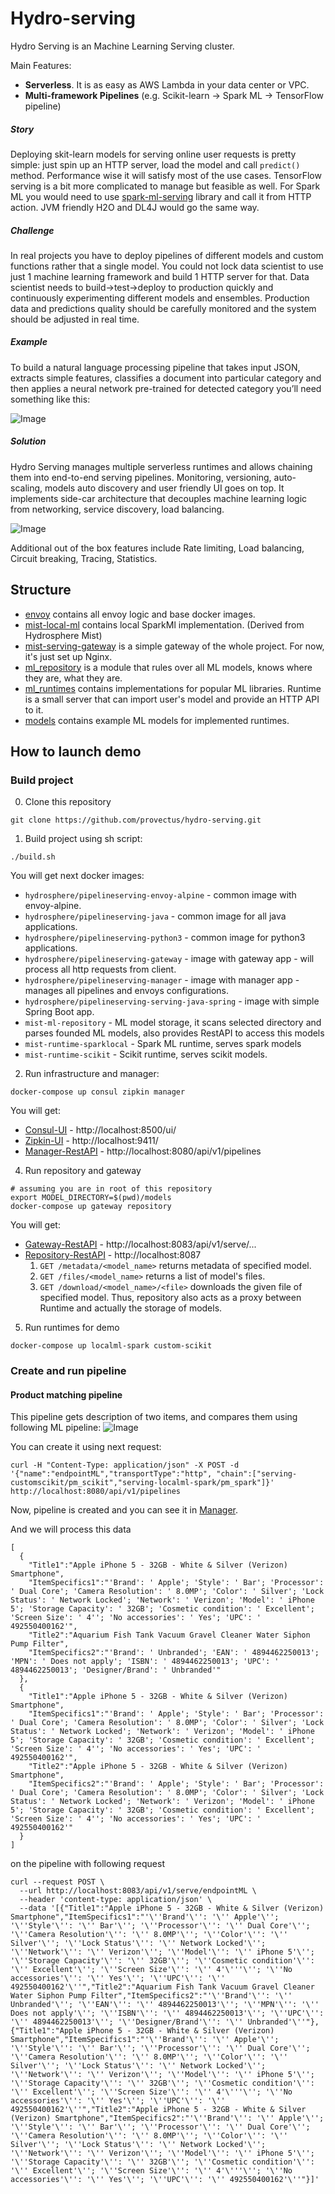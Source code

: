 # Hydro-serving

Hydro Serving is an Machine Learning Serving cluster. 

Main Features:
* **Serverless**. It is as easy as AWS Lambda in your data center or VPC. 
* **Multi-framework Pipelines** (e.g. Scikit-learn -> Spark ML -> TensorFlow pipeline)

##### Story
Deploying skit-learn models for serving online user requests is pretty simple: just spin up an HTTP server, load the model and call `predict()` method. Performance wise it will satisfy most of the use cases.
TensorFlow serving is a bit more complicated to manage but feasible as well.
For Spark ML you would need to use [spark-ml-serving](https://github.com/Hydrospheredata/spark-ml-serving) library and call it from HTTP action.
JVM friendly H2O and DL4J would go the same way.

##### Challenge
In real projects you have to deploy pipelines of different models and custom functions rather that a single model.
You could not lock data scientist to use just 1 machine learning framework and build 1 HTTP server for that.
Data scientist needs to build->test->deploy to production quickly and continuously experimenting different models and ensembles.
Production data and predictions quality should be carefully monitored and the system should be adjusted in real time.

##### Example

To build a natural language processing pipeline that takes input JSON, extracts simple features, classifies a document into particular category and then applies a neural network pre-trained for detected category you’ll need something like this:

![Image](docs/images/NLP-serving-pipeline.png)

##### Solution
Hydro Serving manages multiple serverless runtimes and allows chaining them into end-to-end serving pipelines. Monitoring, versioning, auto-scaling, models auto discovery and user friendly UI goes on top.
It implements side-car architecture that decouples machine learning logic from networking, service discovery, load balancing.

![Image](docs/images/Diagrams.png?raw=true)

Additional out of the box features include Rate limiting, Load balancing, Circuit breaking, Tracing, Statistics.

## Structure
* [envoy](/envoy) contains all envoy logic and base docker images.
* [mist-local-ml](/mist-local-ml) contains local SparkMl implementation. (Derived from Hydrosphere Mist)
* [mist-serving-gateway](/mist-serving-gateway) is a simple gateway of the whole project. For now, it's just set up Nginx.
* [ml_repository](/ml_repository) is a module that rules over all ML models, knows where they are, what they are.
* [ml_runtimes](/ml_runtimes) contains implementations for popular ML libraries. Runtime is a small server that can import user's model and provide an HTTP API to it.
* [models](/models) contains example ML models for implemented runtimes.


## How to launch demo

### Build project
0. Clone this repository
```
git clone https://github.com/provectus/hydro-serving.git
```

1. Build project using sh script:
```
./build.sh
```

You will get next docker images:
* `hydrosphere/pipelineserving-envoy-alpine` - common image with envoy-alpine.
* `hydrosphere/pipelineserving-java` - common image for all java applications.
* `hydrosphere/pipelineserving-python3` - common image for python3 applications.
* `hydrosphere/pipelineserving-gateway` - image with gateway app - will process all http requests from client.
* `hydrosphere/pipelineserving-manager` - image with manager app - manages all pipelines and envoys configurations.
* `hydrosphere/pipelineserving-serving-java-spring` - image with simple Spring Boot app.
* `mist-ml-repository` - ML model storage, it scans selected directory and parses founded ML models, also provides RestAPI to access this models
* `mist-runtime-sparklocal` - Spark ML runtime, serves spark models
* `mist-runtime-scikit` - Scikit runtime, serves scikit models.

2. Run infrastructure and manager:
```
docker-compose up consul zipkin manager
```
You will get:
* [Consul-UI](http://localhost:8500/ui/) - http://localhost:8500/ui/
* [Zipkin-UI](http://localhost:9411/) - http://localhost:9411/
* [Manager-RestAPI](http://localhost:8080/api/v1/pipelines) - http://localhost:8080/api/v1/pipelines

4. Run repository and gateway
```
# assuming you are in root of this repository
export MODEL_DIRECTORY=$(pwd)/models
docker-compose up gateway repository
```
You will get:
* [Gateway-RestAPI](http://localhost:8083/api/v1/serve/) - http://localhost:8083/api/v1/serve/...
* [Repository-RestAPI](http://localhost:8087) - http://localhost:8087
    1. `GET /metadata/<model_name>` returns metadata of specified model.
    2. `GET /files/<model_name>` returns a list of model's files.
    3. `GET /download/<model_name>/<file>` downloads the given file of specified model. Thus, repository also acts as a proxy between Runtime and actually the storage of models.


5. Run runtimes for demo
```
docker-compose up localml-spark custom-scikit
```

### Create and run pipeline

#### Product matching pipeline
This pipeline gets description of two items, and compares them using following ML pipeline:
![Image](docs/images/pm_pipeline.png)

You can create it using next request:
```
curl -H "Content-Type: application/json" -X POST -d '{"name":"endpointML","transportType":"http", "chain":["serving-customscikit/pm_scikit","serving-localml-spark/pm_spark"]}' http://localhost:8080/api/v1/pipelines
```
Now, pipeline is created and you can see it in [Manager](http://localhost:8080/api/v1/pipelines).

And we will process this data
```
[
  {
    "Title1":"Apple iPhone 5 - 32GB - White & Silver (Verizon) Smartphone",
    "ItemSpecifics1":"'Brand': ' Apple'; 'Style': ' Bar'; 'Processor': ' Dual Core'; 'Camera Resolution': ' 8.0MP'; 'Color': ' Silver'; 'Lock Status': ' Network Locked'; 'Network': ' Verizon'; 'Model': ' iPhone 5'; 'Storage Capacity': ' 32GB'; 'Cosmetic condition': ' Excellent'; 'Screen Size': ' 4''; 'No accessories': ' Yes'; 'UPC': ' 492550400162'",
    "Title2":"Aquarium Fish Tank Vacuum Gravel Cleaner Water Siphon Pump Filter",
    "ItemSpecifics2":"'Brand': ' Unbranded'; 'EAN': ' 4894462250013'; 'MPN': ' Does not apply'; 'ISBN': ' 4894462250013'; 'UPC': ' 4894462250013'; 'Designer/Brand': ' Unbranded'"
  },
  {
    "Title1":"Apple iPhone 5 - 32GB - White & Silver (Verizon) Smartphone",
    "ItemSpecifics1":"'Brand': ' Apple'; 'Style': ' Bar'; 'Processor': ' Dual Core'; 'Camera Resolution': ' 8.0MP'; 'Color': ' Silver'; 'Lock Status': ' Network Locked'; 'Network': ' Verizon'; 'Model': ' iPhone 5'; 'Storage Capacity': ' 32GB'; 'Cosmetic condition': ' Excellent'; 'Screen Size': ' 4''; 'No accessories': ' Yes'; 'UPC': ' 492550400162'",
    "Title2":"Apple iPhone 5 - 32GB - White & Silver (Verizon) Smartphone",
    "ItemSpecifics2":"'Brand': ' Apple'; 'Style': ' Bar'; 'Processor': ' Dual Core'; 'Camera Resolution': ' 8.0MP'; 'Color': ' Silver'; 'Lock Status': ' Network Locked'; 'Network': ' Verizon'; 'Model': ' iPhone 5'; 'Storage Capacity': ' 32GB'; 'Cosmetic condition': ' Excellent'; 'Screen Size': ' 4''; 'No accessories': ' Yes'; 'UPC': ' 492550400162'"
  }
]
```

on the pipeline with following request
```
curl --request POST \
  --url http://localhost:8083/api/v1/serve/endpointML \
  --header 'content-type: application/json' \
  --data '[{"Title1":"Apple iPhone 5 - 32GB - White & Silver (Verizon) Smartphone","ItemSpecifics1":"'\''Brand'\'': '\'' Apple'\''; '\''Style'\'': '\'' Bar'\''; '\''Processor'\'': '\'' Dual Core'\''; '\''Camera Resolution'\'': '\'' 8.0MP'\''; '\''Color'\'': '\'' Silver'\''; '\''Lock Status'\'': '\'' Network Locked'\''; '\''Network'\'': '\'' Verizon'\''; '\''Model'\'': '\'' iPhone 5'\''; '\''Storage Capacity'\'': '\'' 32GB'\''; '\''Cosmetic condition'\'': '\'' Excellent'\''; '\''Screen Size'\'': '\'' 4'\'''\''; '\''No accessories'\'': '\'' Yes'\''; '\''UPC'\'': '\'' 492550400162'\''","Title2":"Aquarium Fish Tank Vacuum Gravel Cleaner Water Siphon Pump Filter","ItemSpecifics2":"'\''Brand'\'': '\'' Unbranded'\''; '\''EAN'\'': '\'' 4894462250013'\''; '\''MPN'\'': '\'' Does not apply'\''; '\''ISBN'\'': '\'' 4894462250013'\''; '\''UPC'\'': '\'' 4894462250013'\''; '\''Designer/Brand'\'': '\'' Unbranded'\''"},{"Title1":"Apple iPhone 5 - 32GB - White & Silver (Verizon) Smartphone","ItemSpecifics1":"'\''Brand'\'': '\'' Apple'\''; '\''Style'\'': '\'' Bar'\''; '\''Processor'\'': '\'' Dual Core'\''; '\''Camera Resolution'\'': '\'' 8.0MP'\''; '\''Color'\'': '\'' Silver'\''; '\''Lock Status'\'': '\'' Network Locked'\''; '\''Network'\'': '\'' Verizon'\''; '\''Model'\'': '\'' iPhone 5'\''; '\''Storage Capacity'\'': '\'' 32GB'\''; '\''Cosmetic condition'\'': '\'' Excellent'\''; '\''Screen Size'\'': '\'' 4'\'''\''; '\''No accessories'\'': '\'' Yes'\''; '\''UPC'\'': '\'' 492550400162'\''","Title2":"Apple iPhone 5 - 32GB - White & Silver (Verizon) Smartphone","ItemSpecifics2":"'\''Brand'\'': '\'' Apple'\''; '\''Style'\'': '\'' Bar'\''; '\''Processor'\'': '\'' Dual Core'\''; '\''Camera Resolution'\'': '\'' 8.0MP'\''; '\''Color'\'': '\'' Silver'\''; '\''Lock Status'\'': '\'' Network Locked'\''; '\''Network'\'': '\'' Verizon'\''; '\''Model'\'': '\'' iPhone 5'\''; '\''Storage Capacity'\'': '\'' 32GB'\''; '\''Cosmetic condition'\'': '\'' Excellent'\''; '\''Screen Size'\'': '\'' 4'\'''\''; '\''No accessories'\'': '\'' Yes'\''; '\''UPC'\'': '\'' 492550400162'\''"}]'
```
